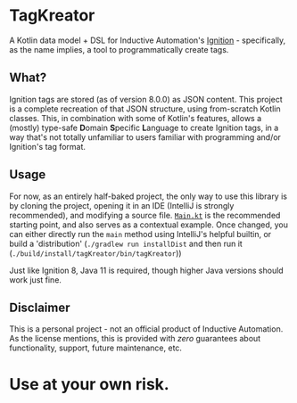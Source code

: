 # TagKreator

A Kotlin data model + DSL for Inductive Automation's [Ignition](https://inductiveautomation.com/ignition/) -
specifically, as the name implies, a tool to programmatically create tags.

## What?

Ignition tags are stored (as of version 8.0.0) as JSON content. This project is a complete recreation of that JSON
structure, using from-scratch Kotlin classes. This, in combination with some of Kotlin's features, allows a (mostly)
type-safe **D**omain **S**pecific **L**anguage to create Ignition tags, in a way that's not totally unfamiliar to users
familiar with programming and/or Ignition's tag format.

## Usage

For now, as an entirely half-baked project, the only way to use this library is by cloning the project, opening it in an
IDE (IntelliJ is strongly recommended), and modifying a source
file. [`Main.kt`](src/main/kotlin/io/github/paulgriffith/tagkreator/Main.kt) is the recommended starting point, and also
serves as a contextual example. Once changed, you can either directly run the `main` method using IntelliJ's helpful
builtin, or build a 'distribution' (`./gradlew run installDist` and then run it (`./build/install/tagKreator/bin/tagKreator`)) 

Just like Ignition 8, Java 11 is required, though higher Java
versions should work just fine.

## Disclaimer

This is a personal project - not an official product of Inductive Automation. As the license mentions, this is provided
with _zero_ guarantees about functionality, support, future maintenance, etc. 

# **Use at your own risk.**
